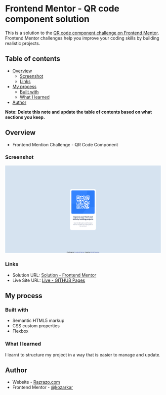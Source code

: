 # Frontend Mentor - QR code component solution

This is a solution to the [QR code component challenge on Frontend Mentor](https://www.frontendmentor.io/challenges/qr-code-component-iux_sIO_H). Frontend Mentor challenges help you improve your coding skills by building realistic projects. 

## Table of contents

- [Overview](#overview)
  - [Screenshot](#screenshot)
  - [Links](#links)
- [My process](#my-process)
  - [Built with](#built-with)
  - [What I learned](#what-i-learned)
- [Author](#author)

**Note: Delete this note and update the table of contents based on what sections you keep.**

## Overview
- Frontend Mention Challenge - QR Code Component

### Screenshot

![](./images/Result_Screenshot.png)

### Links

- Solution URL: [Solution - Frontend Mentor](https://www.frontendmentor.io/solutions/qr-code-component-using-flexbox-jUVOp63jab)
- Live Site URL: [Live - GITHUB Pages](https://kozarkar.github.io/FM_QR_Code_Component)

## My process

### Built with

- Semantic HTML5 markup
- CSS custom properties
- Flexbox

### What I learned

I learnt to structure my project in a way that is easier to manage and update.

## Author

- Website - [Razrazo.com](http://www.rakrazo.com)
- Frontend Mentor - [@kozarkar](https://www.frontendmentor.io/profile/kozarkar)
